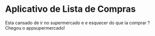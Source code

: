 # Aplicativo de Lista de Compras

Esta cansado de ir no supermercado e e esquecer do que ia comprar ? Chegou o appsupermercado!


